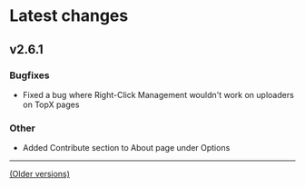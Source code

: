 # Latest changes
## v2.6.1
### Bugfixes
- Fixed a bug where Right-Click Management wouldn't work on uploaders on TopX pages

### Other
- Added Contribute section to About page under Options

---

[(Older versions)](https://github.com/ceodoe/noshitempornium/blob/master/CHANGELOG_OLD.md#older-versions)
